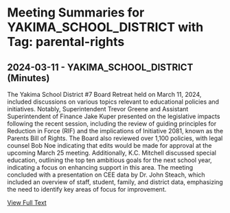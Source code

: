 # Meeting Summaries for YAKIMA_SCHOOL_DISTRICT with Tag: parental-rights

## 2024-03-11 - YAKIMA_SCHOOL_DISTRICT (Minutes)

The Yakima School District #7 Board Retreat held on March 11, 2024, included discussions on various topics relevant to educational policies and initiatives. Notably, Superintendent Trevor Greene and Assistant Superintendent of Finance Jake Kuper presented on the legislative impacts following the recent session, including the review of guiding principles for Reduction in Force (RIF) and the implications of Initiative 2081, known as the Parents Bill of Rights. The Board also reviewed over 1,100 policies, with legal counsel Bob Noe indicating that edits would be made for approval at the upcoming March 25 meeting. Additionally, K.C. Mitchell discussed special education, outlining the top ten ambitious goals for the next school year, indicating a focus on enhancing support in this area. The meeting concluded with a presentation on CEE data by Dr. John Steach, which included an overview of staff, student, family, and district data, emphasizing the need to identify key areas of focus for improvement.

[View Full Text](https://raw.githubusercontent.com/VoronoiPerspectives/WashingtonStateSchoolBoardExplorer/refs/heads/main/data/countries/usa/states/wa/counties/yakima/school_boards/yakima_school_district/2024/processed/2024-03-11-minutes.txt)

